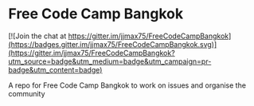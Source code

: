 # Free Code Camp Bangkok

[![Join the chat at https://gitter.im/jjmax75/FreeCodeCampBangkok](https://badges.gitter.im/jjmax75/FreeCodeCampBangkok.svg)](https://gitter.im/jjmax75/FreeCodeCampBangkok?utm_source=badge&utm_medium=badge&utm_campaign=pr-badge&utm_content=badge)

A repo for Free Code Camp Bangkok to work on issues and organise the community

